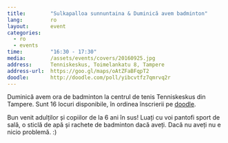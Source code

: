 ```yaml
---
title:        "Sulkapalloa sunnuntaina & Duminică avem badminton"
lang:         ro
layout:       event
categories:
  - ro
  - events
time:         "16:30 - 17:30"
media:        /assets/events/covers/20160925.jpg
address:      Tenniskeskus, Toimelankatu 8, Tampere
address-url:  https://goo.gl/maps/oAtZFaBFqpT2
doodle:       http://doodle.com/poll/yibcvtfz7qmrvq2r
---
```


Duminică avem ora de badminton la centrul de tenis Tenniskeskus din Tampere. Sunt 16 locuri disponibile, în ordinea înscrierii pe [doodle](http://doodle.com/poll/yibcvtfz7qmrvq2r).

Bun venit adulților și copiilor de la 6 ani în sus! Luați cu voi pantofi sport de sală, o sticlă de apă și rachete de badminton dacă aveți. Dacă nu aveți nu e nicio problemă. :)